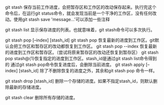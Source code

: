 git stash
保存当前工作进度，会把暂存区和工作区的改动保存起来。执行完这个命令后，在运行git status命令，就会发现当前是一个干净的工作区，没有任何改动。使用git stash save 'message...'可以添加一些注释

git stash list
显示保存进度的列表。也就意味着，git stash命令可以多次执行。

git stash pop [–index] [stash_id]
git stash pop 恢复最新的进度到工作区。git默认会把工作区和暂存区的改动都恢复到工作区。
git stash pop --index 恢复最新的进度到工作区和暂存区。（尝试将原来暂存区的改动还恢复到暂存区）
git stash pop stash@{1}恢复指定的进度到工作区。stash_id是通过git stash list命令得到的
通过git stash pop命令恢复进度后，会删除当前进度。
git stash apply [–index] [stash_id]
除了不删除恢复的进度之外，其余和git stash pop 命令一样。

git stash drop [stash_id]
删除一个存储的进度。如果不指定stash_id，则默认删除最新的存储进度。

git stash clear
删除所有存储的进度。
